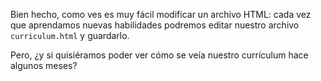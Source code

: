 Bien hecho, como ves es muy fácil modificar un archivo HTML: cada vez que aprendamos nuevas habilidades podremos editar nuestro archivo `curriculum.html` y guardarlo.   

Pero, ¿y si quisiéramos poder ver cómo se veía nuestro currículum hace algunos meses?
